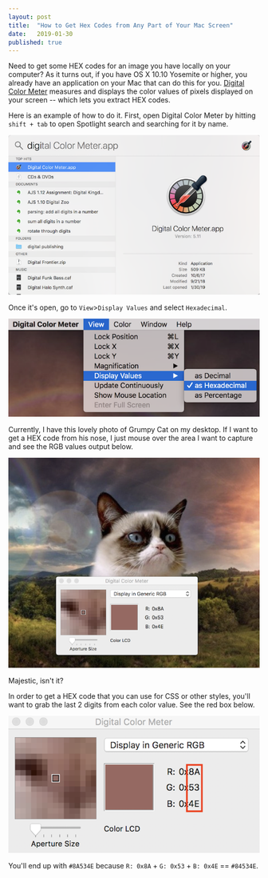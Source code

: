 ```yaml
---
layout: post
title:  "How to Get Hex Codes from Any Part of Your Mac Screen"
date:   2019-01-30
published: true
---
```

Need to get some HEX codes for an image you have locally on your computer? As it turns out, if you have OS X 10.10 Yosemite or higher, you already have an application on your Mac that can do this for you. [Digital Color Meter](https://support.apple.com/guide/digital-color-meter/welcome/mac) measures and displays the color values of pixels displayed on your screen -- which lets you extract HEX codes.

Here is an example of how to do it. First, open Digital Color Meter by hitting `shift + tab` to open Spotlight search and searching for it by name.

![My helpful screenshot](/img/posts/digitalcolormeter1.png)


Once it's open, go to `View`>`Display Values` and select `Hexadecimal`.

![My helpful screenshot](/img/posts/digitalcolormeter2.png)

Currently, I have this lovely photo of Grumpy Cat on my desktop. If I want to get a HEX code from his nose, I just mouse over the area I want to capture and see the RGB values output below.

![My helpful screenshot](/img/posts/digitalcolormeter3.png)

Majestic, isn't it?

In order to get a HEX code that you can use for CSS or other styles, you'll want to grab the last 2 digits from each color value. See the red box below.

![My helpful screenshot](/img/posts/digitalcolormeter4.png)

You'll end up with `#8A534E` because `R: 0x8A` + `G: 0x53` + `B: 0x4E`  == `#84534E`.
